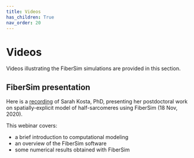 ```yaml
---
title: Videos
has_children: True
nav_order: 20
---
```


# Videos

Videos illustrating the FiberSim simulations are provided in this section.

## FiberSim presentation

Here is a [recording](https://drive.google.com/file/d/1313MCCr9aKZwXpjdFMzfSRptnA0csPIW/view) of Sarah Kosta, PhD, presenting her postdoctoral work on spatially-explicit model of half-sarcomeres using FiberSim (18 Nov, 2020). 

This webinar covers:
+ a brief introduction to computational modeling
+ an overview of the FiberSim software
+ some numerical results obtained with FiberSim
